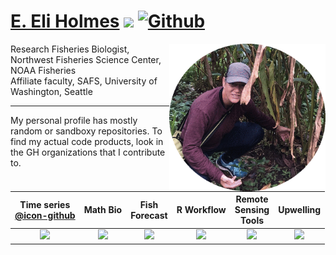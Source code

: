 # [E. Eli Holmes](https://eeholmes.github.io/) ![](https://visitor-badge.laobi.icu/badge?page_id=eeholmes.eeholmes) [![Github](https://img.shields.io/github/followers/eeholmes?label=Follow&style=social)](https://github.com/eeholmes)

<img align="right" src="India_2019.gif" width="250">  

Research Fisheries Biologist, Northwest Fisheries Science Center, NOAA Fisheries<br>
Affiliate faculty, SAFS, University of Washington, Seattle

***

My personal profile has mostly random or sandboxy repositories. To find my actual code products, look in the GH organizations that I contribute to.

| Time series<br>[@icon-github](https://github.com/nwfsc-timeseries) | Math Bio | Fish<br>Forecast | R Workflow | Remote<br>Sensing<br>Tools | Upwelling |
| :---: | :---: | :---: | :---: | :---: | :---: |
| [![](https://avatars.githubusercontent.com/u/26258338?s=60&v=4)](https://github.com/nwfsc-timeseries) | [![](https://avatars.githubusercontent.com/u/36172008?s=60&v=4)](https://github.com/nwfsc-math-bio) | [![](https://avatars.githubusercontent.com/u/42893428?s=60&v=4)](https://github.com/fish-forecast) | [![](https://avatars.githubusercontent.com/u/42900757?s=60&v=4)](https://github.com/RVerse-Tutorials) | [![](https://avatars.githubusercontent.com/u/50644468?s=60&v=4)](https://github.com/ocean-satellite-tools) | [![](https://avatars.githubusercontent.com/u/85971012?s=60&v=4)](https://github.com/UW-Upwelling-Project) |
  
